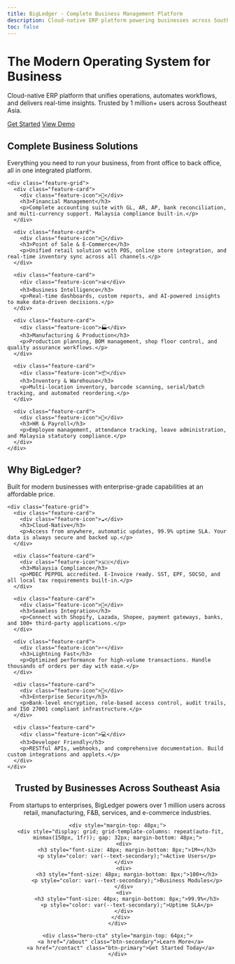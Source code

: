 ```yaml
---
title: BigLedger - Complete Business Management Platform
description: Cloud-native ERP platform powering businesses across Southeast Asia
toc: false
---
```


<div class="hero">
  <div class="container">
    <h1>The Modern Operating System for Business</h1>
    <p>Cloud-native ERP platform that unifies operations, automates workflows, and delivers real-time insights. Trusted by 1 million+ users across Southeast Asia.</p>
    <div class="hero-cta">
      <a href="#contact" class="btn-primary">Get Started</a>
      <a href="https://demo.bigledger.com" class="btn-secondary">View Demo</a>
    </div>
  </div>
</div>

<section class="features">
  <div class="container">
    <h2>Complete Business Solutions</h2>
    <p class="features-subtitle">Everything you need to run your business, from front office to back office, all in one integrated platform.</p>

    <div class="feature-grid">
      <div class="feature-card">
        <div class="feature-icon">💼</div>
        <h3>Financial Management</h3>
        <p>Complete accounting suite with GL, AR, AP, bank reconciliation, and multi-currency support. Malaysia compliance built-in.</p>
      </div>

      <div class="feature-card">
        <div class="feature-icon">🛒</div>
        <h3>Point of Sale & E-Commerce</h3>
        <p>Unified retail solution with POS, online store integration, and real-time inventory sync across all channels.</p>
      </div>

      <div class="feature-card">
        <div class="feature-icon">📊</div>
        <h3>Business Intelligence</h3>
        <p>Real-time dashboards, custom reports, and AI-powered insights to make data-driven decisions.</p>
      </div>

      <div class="feature-card">
        <div class="feature-icon">🏭</div>
        <h3>Manufacturing & Production</h3>
        <p>Production planning, BOM management, shop floor control, and quality assurance workflows.</p>
      </div>

      <div class="feature-card">
        <div class="feature-icon">📦</div>
        <h3>Inventory & Warehouse</h3>
        <p>Multi-location inventory, barcode scanning, serial/batch tracking, and automated reordering.</p>
      </div>

      <div class="feature-card">
        <div class="feature-icon">👥</div>
        <h3>HR & Payroll</h3>
        <p>Employee management, attendance tracking, leave administration, and Malaysia statutory compliance.</p>
      </div>
    </div>
  </div>
</section>

<section class="features" style="background: var(--gray-50);">
  <div class="container">
    <h2>Why BigLedger?</h2>
    <p class="features-subtitle">Built for modern businesses with enterprise-grade capabilities at an affordable price.</p>

    <div class="feature-grid">
      <div class="feature-card">
        <div class="feature-icon">☁️</div>
        <h3>Cloud-Native</h3>
        <p>Access from anywhere, automatic updates, 99.9% uptime SLA. Your data is always secure and backed up.</p>
      </div>

      <div class="feature-card">
        <div class="feature-icon">🇲🇾</div>
        <h3>Malaysia Compliance</h3>
        <p>MDEC PEPPOL accredited. E-Invoice ready. SST, EPF, SOCSO, and all local tax requirements built-in.</p>
      </div>

      <div class="feature-card">
        <div class="feature-icon">🔌</div>
        <h3>Seamless Integration</h3>
        <p>Connect with Shopify, Lazada, Shopee, payment gateways, banks, and 100+ third-party applications.</p>
      </div>

      <div class="feature-card">
        <div class="feature-icon">⚡</div>
        <h3>Lightning Fast</h3>
        <p>Optimized performance for high-volume transactions. Handle thousands of orders per day with ease.</p>
      </div>

      <div class="feature-card">
        <div class="feature-icon">🔐</div>
        <h3>Enterprise Security</h3>
        <p>Bank-level encryption, role-based access control, audit trails, and ISO 27001 compliant infrastructure.</p>
      </div>

      <div class="feature-card">
        <div class="feature-icon">💻</div>
        <h3>Developer Friendly</h3>
        <p>RESTful APIs, webhooks, and comprehensive documentation. Build custom integrations and applets.</p>
      </div>
    </div>
  </div>
</section>

<section class="features">
  <div class="container" style="text-align: center; max-width: 800px; margin: 0 auto;">
    <h2>Trusted by Businesses Across Southeast Asia</h2>
    <p class="features-subtitle">From startups to enterprises, BigLedger powers over 1 million users across retail, manufacturing, F&B, services, and e-commerce industries.</p>

    <div style="margin-top: 48px;">
      <div style="display: grid; grid-template-columns: repeat(auto-fit, minmax(150px, 1fr)); gap: 32px; margin-bottom: 48px;">
        <div>
          <h3 style="font-size: 48px; margin-bottom: 8px;">1M+</h3>
          <p style="color: var(--text-secondary);">Active Users</p>
        </div>
        <div>
          <h3 style="font-size: 48px; margin-bottom: 8px;">100+</h3>
          <p style="color: var(--text-secondary);">Business Modules</p>
        </div>
        <div>
          <h3 style="font-size: 48px; margin-bottom: 8px;">99.9%</h3>
          <p style="color: var(--text-secondary);">Uptime SLA</p>
        </div>
      </div>
    </div>

    <div class="hero-cta" style="margin-top: 64px;">
      <a href="/about" class="btn-secondary">Learn More</a>
      <a href="/contact" class="btn-primary">Get Started Today</a>
    </div>
  </div>
</section>
